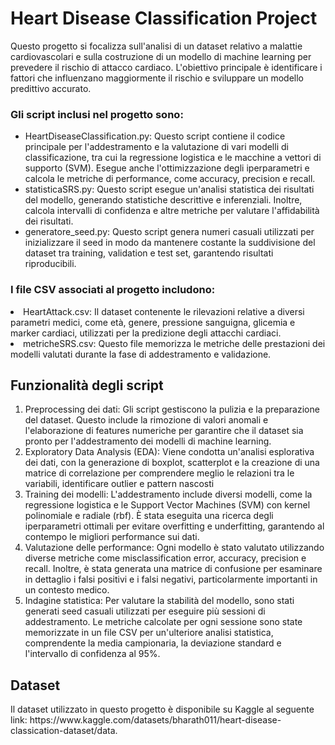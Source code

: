 <h1>Heart Disease Classification Project</h1> 

Questo progetto si focalizza sull'analisi di un dataset relativo a malattie cardiovascolari e sulla costruzione di un modello di machine learning per prevedere il rischio di attacco cardiaco. L'obiettivo principale è identificare i fattori che influenzano maggiormente il rischio e sviluppare un modello predittivo accurato.

<h3>Gli script inclusi nel progetto sono:</h3> 
<ul>
<li> HeartDiseaseClassification.py: Questo script contiene il codice principale per l'addestramento e la valutazione di vari modelli di classificazione, tra cui la regressione logistica e le macchine a vettori di supporto (SVM). Esegue anche l'ottimizzazione degli iperparametri e calcola le metriche di performance, come accuracy, precision e recall. </li>


<li>statisticaSRS.py: Questo script esegue un'analisi statistica dei risultati del modello, generando statistiche descrittive e inferenziali. Inoltre, calcola intervalli di confidenza e altre metriche per valutare l'affidabilità dei risultati.</li>

<li> generatore_seed.py: Questo script genera numeri casuali utilizzati per inizializzare il seed in modo da mantenere costante la suddivisione del dataset tra training, validation e test set, garantendo risultati riproducibili.</li>
</ul>
<h3> I file CSV associati al progetto includono:</h3>

<li>HeartAttack.csv: Il dataset contenente le rilevazioni relative a diversi parametri medici, come età, genere, pressione sanguigna, glicemia e marker cardiaci, utilizzati per la predizione degli attacchi cardiaci.</li>
<li>metricheSRS.csv: Questo file memorizza le metriche delle prestazioni dei modelli valutati durante la fase di addestramento e validazione.</li>

<h2>Funzionalità degli script</h2>
<ol> 
<li> Preprocessing dei dati: Gli script gestiscono la pulizia e la preparazione del dataset. Questo include la rimozione di valori anomali e l'elaborazione di features numeriche per garantire che il dataset sia pronto per l'addestramento dei modelli di machine learning.</li>

<li>Exploratory Data Analysis (EDA): Viene condotta un'analisi esplorativa dei dati, con la generazione di boxplot, scatterplot e la creazione di una matrice di correlazione per comprendere meglio le relazioni tra le variabili, identificare outlier e pattern nascosti </li>
<li>Training dei modelli: L'addestramento include diversi modelli, come la regressione logistica e le Support Vector Machines (SVM) con kernel polinomiale e radiale (rbf). È stata eseguita una ricerca degli iperparametri ottimali per evitare overfitting e underfitting, garantendo al contempo le migliori performance sui dati.</li>
<li>Valutazione delle performance: Ogni modello è stato valutato utilizzando diverse metriche come misclassification error, accuracy, precision e recall. Inoltre, è stata generata una matrice di confusione per esaminare in dettaglio i falsi positivi e i falsi negativi, particolarmente importanti in un contesto medico.</li>
<li>Indagine statistica: Per valutare la stabilità del modello, sono stati generati seed casuali utilizzati per eseguire più sessioni di addestramento. Le metriche calcolate per ogni sessione sono state memorizzate in un file CSV per un'ulteriore analisi statistica, comprendente la media campionaria, la deviazione standard e l'intervallo di confidenza al 95%.</li>

</ol>
<h2>Dataset</h2>
Il dataset utilizzato in questo progetto è disponibile su Kaggle al seguente link:
https://www.kaggle.com/datasets/bharath011/heart-disease-classi cation-dataset/data.

